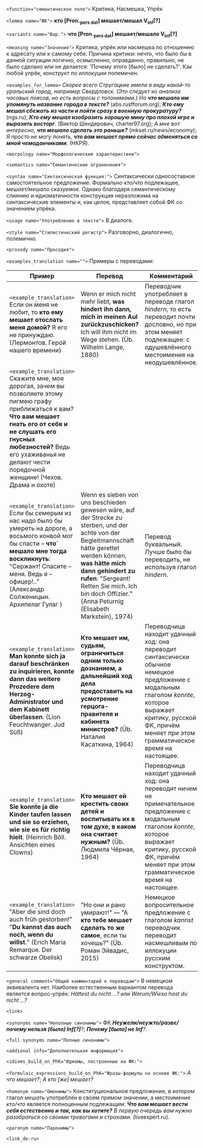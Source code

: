 `<function="семантическое поле">` Критика, Насмешка, Упрёк

`<lemma name="ФК">` **кто [Pron.<sub>pers dat</sub>] мешает/мешал V<sub>inf</sub>[?]**

`<variants name="Вар.">` **что [Pron.<sub>pers dat</sub>] мешает/мешало V<sub>inf</sub>[?]**

`<meaning name="Значение">` Критика, упрёк или насмешка по отношению к адресату или к самому себе. Причина критики: нечто, что было бы в данной ситуации логично, осмысленно, оправданно, правильно, не было сделано или не делается: 'Почему этого [было] не сделать?'. Как любой упрёк, конструкт по иллокуции полемичен.

`<examples_for_lemma>` _Скорее всего Стругацкие имели в виду какой-то уральский город, например Свердловск. (Это следует из анализа часовых поясов, но есть вопросы с топонимами.) Но **что мешало им упомянуть название города в тексте?**_ (abs.rusfforum.org); _**Кто ему мешал сбежать из части и пойти сразу в военную прокуратуру?**_ (ngs.ru); _**Кто ему мешал изобразить хорошую мину про плохой игре и выразить восторг**._ (Виктор Шендерович, charter97.org); _А мне вот интересно, **что мешало сделать это раньше?**_ (mkset.ru/news/economy); _Я просто не могу понять, **что вам мешает прямо сейчас обменяться со мной чемоданчиками**._ (НКРЯ).

`<morpology name="Морфологические характеристики">` 

`<semantics name="Семантические ограничения">` 

`<syntax name="Синтаксическая функция:">` Синтаксически односоставное самостоятельное предложение. Формально _кто/что_ подлежащее, _мешает/мешало_ сказуемое. Однако благодаря семантическому слиянию и идиоматичности конструкция неразложима на синтаксические элементы и, как целое, представляет собой ФК со значением упрёка.  
  
`<usage name="Употребление в тексте">`  В диалоге. 

`<style name="Стилистический регистр">` Разговорно, диалогично, полемично. 

`<prosody name="Просодия">`  

`<examples_translation name="">` Примеры с переводами: 

 Пример | Перевод | Комментарий
--- | --- | ---
`<example_translation>` Если он меня не любит, то **кто ему мешает отослать меня домой?** Я его не принуждаю. (Лермонтов. Герой нашего времени) | Wenn er mich nicht mehr liebt, **was hindert ihn dann, mich in meinen Aul zurückzuschicken?** Ich will ihm nicht im Wege stehen. (Üb. Wilhelm Lange, 1880) | Переводчик употребляет в переводе глагол _hindern_, то есть переводит почти дословно, но при этом меняет подлежащее: с одушевлённого местоимения на неодушевлённое.
`<example_translation>`  Скажите мне, моя дорогая, зачем вы позволяете этому пигмею графу приближаться к вам? **Что вам мешает гнать его от себя и не слушать его гнусных любезностей?** Ведь его ухаживанья не делают чести порядочной женщине! (Чехов. Драма н охоте)  |  | 
`<example_translation>`  Если бы семерым из нас надо было бы умереть на дороге, а восьмого конвой мог бы спасти – **что́ мешало мне тогда воскликнуть**: "Сержант! Спасите – меня. Ведь я – офицер!.." (Александр Солженицын. Архипелаг Гулаг )  | Wenn es sieben von uns beschieden gewesen wäre, auf der Strecke zu sterben, und der achte von der Begleitmannschaft hätte gerettet werden können, **was hätte mich dann gehindert zu rufen**: "Sergeant! Retten Sie mich. Ich bin doch Offizier." (Anna Peturnig (Elisabeth Markstein), 1974) | Перевод буквальный. Лучше было бы переводить, не используя глагол _hindern_. 
`<example_translation>`  **Man konnte sich ja darauf beschränken zu inquirieren, konnte dann das weitere Prozedere dem Herzog-Administrator und dem Kabinett überlassen**. (Lion Feuchtwanger. Jud Süß) | **Кто мешает им, судьям, ограничиться одним только дознанием, а дальнейший ход дела предоставить на усмотрение герцога-правителя и кабинета министров?** (Üb. Наталия Касаткина, 1964) |  Переводчица находит удачный ход: она переводит синтаксически обычное немецкое предложение с модальным глаголом _konnte_, которое выражает критику, русской ФК, причём меняет при этом грамматическое время на настоящее.
`<example_translation>`  **Sie konnte ja die Kinder taufen lassen und sie so erziehen, wie sie es für richtig hielt**. (Heinrich Böll. Ansichten eines Clowns)  | **Кто мешает ей крестить своих детей и воспитывать их в том духе, в каком она считает нужным?** (Üb. Людмила Чёрная, 1964)   | Переводчица находит удачный ход: она переводит ничем не примечательное предложение с модальным глаголом _konnte_, которое выражает критику, русской ФК, причём меняет при этом грамматическое время на настоящее.
`<example_translation>`  "Aber die sind doch auch früh gestorben!" "**Du kannst das auch noch, wenn du willst**." (Erich Maria Remarque. Der schwarze Obelisk) | "Но они и рано умирают!" — "А **кто тебе мешает сделать то же самое**, если ты хочешь?" (Üb. Роман Эйвадис, 2015) | Немецкое вопросительное предложение с глаголом _kannst_ переводчик переводит насмешливым по иллокуции русским конструктом. 

`<general comment="Общий комментарий к переводам">` В немецком эквивалента нет. Наиболее естественным вариантом перевода является вопрос-упрёк: _Hättest du nicht ...?_ или _Warum/Wieso hast du nicht ...?_

`<link>` 

`<synonyms name="Неполные синонимы">` ФК  _**Неужели/неужто/разве/почему нельзя (было) Inf[?]**?_; _**Почему [было] не Inf**?_.

`<full synonyms name="Полные синонимы">`

`<addional info="Дополнительная информация">`

`<idioms_build_on_PhK="Идиомы, построенные на ФК:">`

`<formulaic_expressions_build_on_PhK="Фразы-формулы на основе ФК:">` _А что мешает?_; _А кто [же] мешает?_
 
`<homonym name="Омонимы">` Конституциональное предложение, в котором глагол _мешать_ употреблён в своём прямом значении, a местоимение _кто/что_ является полноценным подлежащим: _**Что вам мешает вести себя естественно и так, как вы хотите?** В первую очередь вам нужно разобраться со своими тревогами и страхами._ (liveexpert.ru).

`<paronym name="Паронимы">` 

`<link_de-ru>`